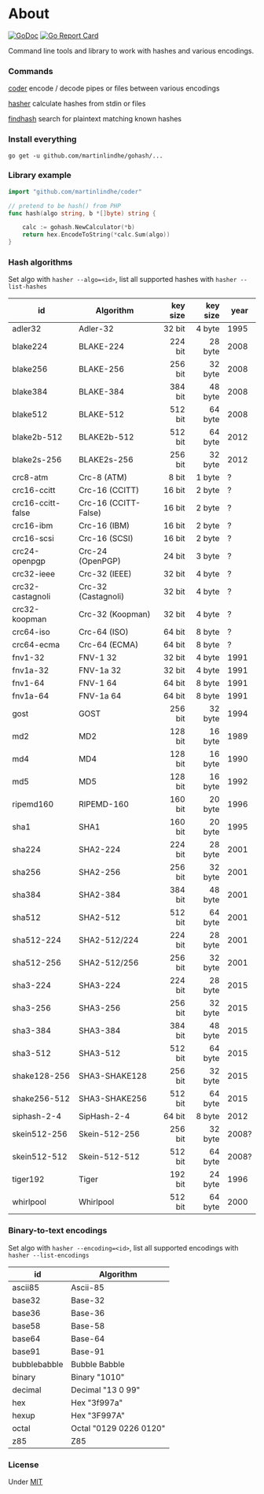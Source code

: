 # About

[![GoDoc](https://godoc.org/github.com/martinlindhe/gohash?status.svg)](https://godoc.org/github.com/martinlindhe/gohash)
[![Go Report Card](https://goreportcard.com/badge/github.com/martinlindhe/gohash)](https://goreportcard.com/report/github.com/martinlindhe/gohash)

Command line tools and library to work with hashes and various encodings.


### Commands

[coder](cmd/coder)        encode / decode pipes or files between various encodings

[hasher](cmd/hasher)      calculate hashes from stdin or files

[findhash](cmd/findhash)  search for plaintext matching known hashes


### Install everything

	go get -u github.com/martinlindhe/gohash/...


### Library example

```go
import "github.com/martinlindhe/coder"

// pretend to be hash() from PHP
func hash(algo string, b *[]byte) string {

	calc := gohash.NewCalculator(*b)
	return hex.EncodeToString(*calc.Sum(algo))
}
```


### Hash algorithms

Set algo with `hasher --algo=<id>`, list all supported hashes
with `hasher --list-hashes`

| id                | Algorithm            | key size | key size | year |
| ----------------- | -------------------- | --------:| --------:| ---- |
| adler32           | Adler-32             | 32 bit   | 4 byte   | 1995 |
| blake224          | BLAKE-224            | 224 bit  | 28 byte  | 2008 |
| blake256          |  BLAKE-256           | 256 bit  | 32 byte  | 2008 |
| blake384          | BLAKE-384            | 384 bit  | 48 byte  | 2008 |
| blake512          | BLAKE-512            | 512 bit  | 64 byte  | 2008 |
| blake2b-512       | BLAKE2b-512          | 512 bit  | 64 byte  | 2012 |
| blake2s-256       | BLAKE2s-256          | 256 bit  | 32 byte  | 2012 |
| crc8-atm          | Crc-8 (ATM)          | 8 bit    | 1 byte   | ?    |
| crc16-ccitt       | Crc-16 (CCITT)       | 16 bit   | 2 byte   | ?    |
| crc16-ccitt-false | Crc-16 (CCITT-False) | 16 bit   | 2 byte   | ?    |
| crc16-ibm         | Crc-16 (IBM)         | 16 bit   | 2 byte   | ?    |
| crc16-scsi        | Crc-16 (SCSI)        | 16 bit   | 2 byte   | ?    |
| crc24-openpgp     | Crc-24 (OpenPGP)     | 24 bit   | 3 byte   | ?    |
| crc32-ieee        | Crc-32 (IEEE)        | 32 bit   | 4 byte   | ?    |
| crc32-castagnoli  | Crc-32 (Castagnoli)  | 32 bit   | 4 byte   | ?    |
| crc32-koopman     | Crc-32 (Koopman)     | 32 bit   | 4 byte   | ?    |
| crc64-iso         | Crc-64 (ISO)         | 64 bit   | 8 byte   | ?    |
| crc64-ecma        | Crc-64 (ECMA)        | 64 bit   | 8 byte   | ?    |
| fnv1-32           | FNV-1 32             | 32 bit   | 4 byte   | 1991 |
| fnv1a-32          | FNV-1a 32            | 32 bit   | 4 byte   | 1991 |
| fnv1-64           | FNV-1 64             | 64 bit   | 8 byte   | 1991 |
| fnv1a-64          | FNV-1a 64            | 64 bit   | 8 byte   | 1991 |
| gost              | GOST                 | 256 bit  | 32 byte  | 1994 |
| md2               | MD2                  | 128 bit  | 16 byte  | 1989 |
| md4               | MD4                  | 128 bit  | 16 byte  | 1990 |
| md5               | MD5                  | 128 bit  | 16 byte  | 1992 |
| ripemd160         | RIPEMD-160           | 160 bit  | 20 byte  | 1996 |
| sha1              | SHA1                 | 160 bit  | 20 byte  | 1995 |
| sha224            | SHA2-224             | 224 bit  | 28 byte  | 2001 |
| sha256            | SHA2-256             | 256 bit  | 32 byte  | 2001 |
| sha384            | SHA2-384             | 384 bit  | 48 byte  | 2001 |
| sha512            | SHA2-512             | 512 bit  | 64 byte  | 2001 |
| sha512-224        | SHA2-512/224         | 224 bit  | 28 byte  | 2001 |
| sha512-256        | SHA2-512/256         | 256 bit  | 32 byte  | 2001 |
| sha3-224          | SHA3-224             | 224 bit  | 28 byte  | 2015 |
| sha3-256          | SHA3-256             | 256 bit  | 32 byte  | 2015 |
| sha3-384          | SHA3-384             | 384 bit  | 48 byte  | 2015 |
| sha3-512          | SHA3-512             | 512 bit  | 64 byte  | 2015 |
| shake128-256      | SHA3-SHAKE128        | 256 bit  | 32 byte  | 2015 |
| shake256-512      | SHA3-SHAKE256        | 512 bit  | 64 byte  | 2015 |
| siphash-2-4       | SipHash-2-4          | 64 bit   | 8 byte   | 2012 |
| skein512-256      | Skein-512-256        | 256 bit  | 32 byte  | 2008? |
| skein512-512      | Skein-512-512        | 512 bit  | 64 byte  | 2008? |
| tiger192          | Tiger                | 192 bit  | 24 byte  | 1996 |
| whirlpool         | Whirlpool            | 512 bit  | 64 byte  | 2000 |


### Binary-to-text encodings

Set algo with `hasher --encoding=<id>`, list all supported encodings
with `hasher --list-encodings`

| id                | Algorithm              |
| ----------------- | ---------------------- |
| ascii85           | Ascii-85               |
| base32            | Base-32                |
| base36            | Base-36                |
| base58            | Base-58                |
| base64            | Base-64                |
| base91            | Base-91                |
| bubblebabble      | Bubble Babble          |
| binary            | Binary "1010"          |
| decimal           | Decimal "13 0 99"      |
| hex               | Hex "3f997a"           |
| hexup             | Hex "3F997A"           |
| octal             | Octal "0129 0226 0120" |
| z85               | Z85                    |


### License

Under [MIT](LICENSE)
